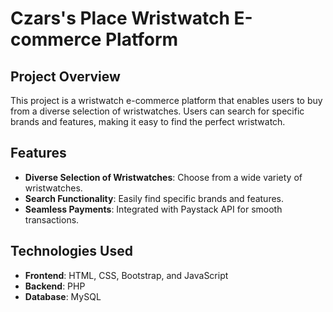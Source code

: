# Czars's Place Wristwatch E-commerce Platform

## Project Overview

This project is a wristwatch e-commerce platform that enables users to buy from a diverse selection of wristwatches. Users can search for specific brands and features, making it easy to find the perfect wristwatch.

## Features

- **Diverse Selection of Wristwatches**: Choose from a wide variety of wristwatches.
- **Search Functionality**: Easily find specific brands and features.
- **Seamless Payments**: Integrated with Paystack API for smooth transactions.

## Technologies Used

- **Frontend**: HTML, CSS, Bootstrap, and JavaScript
- **Backend**: PHP
- **Database**: MySQL

